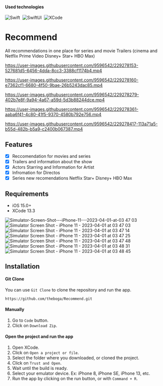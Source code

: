 #### Used technologies
![Swift](https://img.shields.io/badge/-Swift-333333?style=flat&logo=Swift)&nbsp;
![SwiftUI](https://img.shields.io/badge/-SwiftUI-333333?style=flat&logo=Apple)&nbsp;
![XCode](https://img.shields.io/badge/-Xcode-333333?style=flat&logo=Xcode)&nbsp;


# Recommend
<p align="center">
  <p align="left">
    All recommendations in one place for series and movie Trailers (cinema and Netflix Prime Video Disney+ Star+ HBO Max)
  </p>
</p>



https://user-images.githubusercontent.com/9596542/229278153-527681d5-6456-4dda-8cc3-3388cf1174b4.mp4

https://user-images.githubusercontent.com/9596542/229278160-e7362cf1-6680-4f50-9bae-26b5243dac85.mp4

https://user-images.githubusercontent.com/9596542/229278279-402b7e8f-9a94-4a67-a59d-5d3b88244dce.mp4

https://user-images.githubusercontent.com/9596542/229278361-aaba6f41-4c80-41f5-9370-4580b792e756.mp4

https://user-images.githubusercontent.com/9596542/229278417-113a71a5-b55d-482b-b5a9-c2400b067387.mp4











## Features

- [x] Reccomendation for movies and series
- [x] Trailers and information about the show
- [x] Actors Starring and Information for Artist
- [x] Infromation for Directos
- [x] Series new recomendations Netflix Star+ Disney+ HBO Max
## Requirements

- iOS 15.0+
- XCode 13.3

![Simulator-Screen-Shot---iPhone-11---2023-04-01-at-03 47 03](https://user-images.githubusercontent.com/9596542/229280458-db7ab5c7-6b99-4976-90ca-c55fcd095995.png)
![Simulator Screen Shot - iPhone 11 - 2023-04-01 at 03 47 03](https://user-images.githubusercontent.com/9596542/229280175-52547e9c-c18a-4fd2-916f-658d70103025.png)
![Simulator Screen Shot - iPhone 11 - 2023-04-01 at 03 47 14](https://user-images.githubusercontent.com/9596542/229280188-b95511b8-fec0-42fb-a80e-15c88ca7482b.png)
![Simulator Screen Shot - iPhone 11 - 2023-04-01 at 03 47 25](https://user-images.githubusercontent.com/9596542/229280198-060aac20-6647-4a89-9776-b5b0d0dfaafb.png)
![Simulator Screen Shot - iPhone 11 - 2023-04-01 at 03 47 48](https://user-images.githubusercontent.com/9596542/229280250-e895d77f-e3c7-4d2e-8dba-ee6d911eafd1.png)
![Simulator Screen Shot - iPhone 11 - 2023-04-01 at 03 48 31](https://user-images.githubusercontent.com/9596542/229280260-0ddeaddd-93f9-4b80-98bf-3ba5aca47d8c.png)
![Simulator Screen Shot - iPhone 11 - 2023-04-01 at 03 48 45](https://user-images.githubusercontent.com/9596542/229280267-0be7422f-8e8d-4569-9792-4cb6582323da.png)


## Installation


#### Git Clone
You can use `Git Clone` to clone the repository and run the app.

```
https://github.com/theboga/Recommend.git
```


#### Manually

1. Go to `Code` button. 
2. Click on `Download Zip`.

#### Open the project and run the app
1. Open XCode.
2. Click on `Open a project or file`.
3. Select the folder where you downloaded, or cloned the project.
4. Click on `Trust and Open`.
5. Wait until the build is ready. 
6. Select your emulator device. Ex: iPhone 8, iPhone SE, iPhone 13, etc.
7. Run the app by clicking on the run button, or with `Command + R`.



